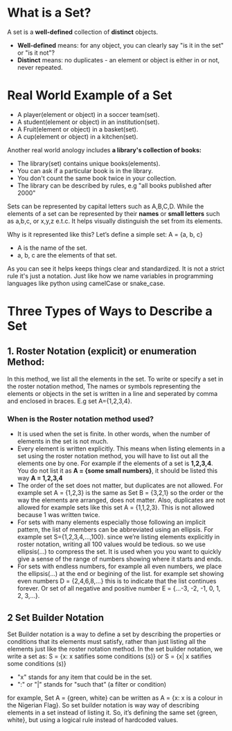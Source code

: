 # What is a Set?

A set is a **well-defined** collection of **distinct** objects.

- **Well-defined** means: for any object, you can clearly say "is it in the set" or "is it not"?
- **Distinct** means: no duplicates - an element or object is either in or not, never repeated.

# Real World Example of a Set
- A player(element or object) in a soccer team(set).
- A student(element or object) in an institution(set).
- A Fruit(element or object) in a basket(set).
- A cup(element or object) in a kitchen(set).

Another real world anology includes **a library's collection of books:**
- The library(set) contains unique books(elements).
- You can ask if a particular book is in the library.
- You don't count the same book twice in your collection.
- The library can be described by rules, e.g "all books published after 2000"

Sets can be represented by capital letters such as A,B,C,D. While the elements of a set can be represented by their **names** or **small letters** such as a,b,c, or x,y,z e.t.c. It helps visually distinguish the set from its elements.

Why is it represented like this?
Let’s define a simple set:
A = {a, b, c}
- A is the name of the set.
- a, b, c are the elements of that set.

As you can see it helps keeps things clear and standardized. It is not a strict rule it's just a notation. Just like how we name variables in programming languages like python using camelCase or snake_case.

# Three Types of Ways to Describe a Set

## 1. Roster Notation (explicit) or enumeration Method: 
In this method, we list all the elements in the set. To write or specify a set in the roster notation method, The names or symbols representing the elements or objects in the set is written in a line and seperated by comma and enclosed in braces. E.g set A={1,2,3,4}.

### When is the Roster notation method used?
- It is used when the set is finite. In other words, when the number of elements in the set is not much.
- Every element is written explicitly. This means when listing elements in a set using the roster notation method, you will have to list out all the elements one by one. For example if the elements of a set is **1,2,3,4**. You do not list it as **A = {some small numbers}**, it should be listed this way **A = 1,2,3,4**
- The order of the set does not matter, but duplicates are not allowed. For example set A = {1,2,3} is the same as Set B = {3,2,1} so the order or the way the elements are arranged, does not matter. Also, duplicates are not allowed for example sets like this set A = {1,1,2,3}. This is not allowed because 1 was written twice.
- For sets with many elements especially those following an implicit pattern, the list of members can be abbreviated using an ellipsis. For example set S={1,2,3,4,…,100}. since we’re listing elements explicitly in roster notation, writing all 100 values would be tedious. so we use ellipsis(...) to compress the set. It is used when you you want to quickly give a sense of the range of numbers showing where it starts and ends.
- For sets with endless numbers, for example all even numbers, we place the ellipsis(...) at the end or begining of the list. for example set showing even numbers D = {2,4,6,8,...} this is to indicate that the list continues forever. Or set of all negative and positive number E = {...-3, -2, -1, 0, 1, 2, 3,...}.

## 2 Set Builder Notation

Set Builder notation is a way to define a set by describing the properties or conditions that its elements must satisfy, rather than just listing all the elements just like the roster notation method. In the set builder notation, we write a set as:
S = {x: x satifies some conditions (s)} or S = {x| x satifies some conditions (s)}
- "x" stands for any item that could be in the set.
- ":" or "|" stands for "such that” (a filter or condition)

for example, Set A = {green, white} can be written as A = {x: x is a colour in the Nigerian Flag}. So set builder notation is way way of describing elements in a set instead of listing it. So, it’s defining the same set {green, white}, but using a logical rule instead of hardcoded values.

